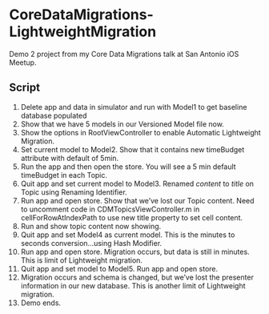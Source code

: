 CoreDataMigrations-LightweightMigration
=======================================

Demo 2 project from my Core Data Migrations talk at San Antonio iOS Meetup.

Script
------
1. Delete app and data in simulator and run with Model1 to get baseline database populated
2. Show that we have 5 models in our Versioned Model file now.
3. Show the options in RootViewController to enable Automatic Lightweight Migration.
4. Set current model to Model2. Show that it contains new timeBudget attribute with default of 5min. 
5. Run the app and then open the store. You will see a 5 min default timeBudget in each Topic.
6. Quit app and set current model to Model3. Renamed *content* to *title* on Topic using Renaming Identifier. 
7. Run app and open store. Show that we’ve lost our Topic content. Need to uncomment code in CDMTopicsViewController.m in cellForRowAtIndexPath to use new title property to set cell content.
8. Run and show topic content now showing.
9. Quit app and set Model4 as current model. This is the minutes to seconds conversion…using Hash Modifier.
10. Run app and open store. Migration occurs, but data is still in minutes. This is limit of Lightweight migration.
11. Quit app and set model to Model5. Run app and open store.
12. Migration occurs and schema is changed, but we’ve lost the presenter information in our new database. This is another limit of Lightweight migration.
13. Demo ends.
